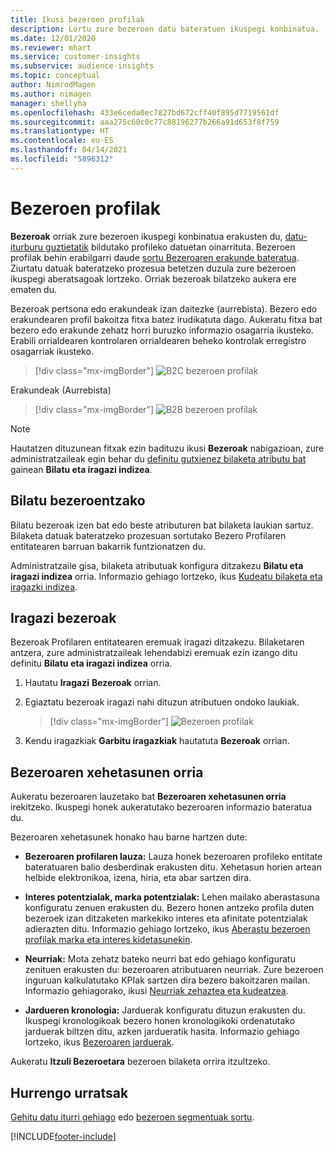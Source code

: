 ```yaml
---
title: Ikusi bezeroen profilak
description: Lortu zure bezeroen datu bateratuen ikuspegi konbinatua.
ms.date: 12/01/2020
ms.reviewer: mhart
ms.service: customer-insights
ms.subservice: audience-insights
ms.topic: conceptual
author: NimrodMagen
ms.author: nimagen
manager: shellyha
ms.openlocfilehash: 433e6ceda0ec7827bd672cff40f895d7719561df
ms.sourcegitcommit: aaa275c60c0c77c88196277b266a91d653f8f759
ms.translationtype: HT
ms.contentlocale: eu-ES
ms.lasthandoff: 04/14/2021
ms.locfileid: "5896312"
---
```

# <a name="customer-profiles"></a>Bezeroen profilak

**Bezeroak** orriak zure bezeroen ikuspegi konbinatua erakusten du, [datu-iturburu guztietatik](data-sources.md) bildutako profileko datuetan oinarrituta. Bezeroen profilak behin erabilgarri daude [sortu Bezeroaren erakunde bateratua](data-unification.md). Ziurtatu datuak bateratzeko prozesua betetzen duzula zure bezeroen ikuspegi aberatsagoak lortzeko. Orriak bezeroak bilatzeko aukera ere ematen du.

Bezeroak pertsona edo erakundeak izan daitezke (aurrebista). Bezero edo erakundearen profil bakoitza fitxa batez irudikatuta dago. Aukeratu fitxa bat bezero edo erakunde zehatz horri buruzko informazio osagarria ikusteko. Erabili orrialdearen kontrolaren orrialdearen beheko kontrolak erregistro osagarriak ikusteko.

> [!div class="mx-imgBorder"] 
> ![B2C bezeroen profilak](media/profiles-customers.png "B2C bezeroen profilak")

Erakundeak (Aurrebista)
> [!div class="mx-imgBorder"] 
> ![B2B bezeroen profilak](media/profile-customers-b2b.png "B2B bezeroen profilak")

> [!NOTE]
> Hautatzen dituzunean fitxak ezin badituzu ikusi **Bezeroak** nabigazioan, zure administratzaileak egin behar du [definitu gutxienez bilaketa atributu bat](search-filter-index.md) gainean **Bilatu eta iragazi indizea**.

## <a name="search-for-customers"></a>Bilatu bezeroentzako

Bilatu bezeroak izen bat edo beste atributuren bat bilaketa laukian sartuz. Bilaketa datuak bateratzeko prozesuan sortutako Bezero Profilaren entitatearen barruan bakarrik funtzionatzen du.

Administratzaile gisa, bilaketa atributuak konfigura ditzakezu **Bilatu eta iragazi indizea** orria. Informazio gehiago lortzeko, ikus [Kudeatu bilaketa eta iragazki indizea](search-filter-index.md).

## <a name="filter-customers"></a>Iragazi bezeroak

Bezeroak Profilaren entitatearen eremuak iragazi ditzakezu. Bilaketaren antzera, zure administratzaileak lehendabizi eremuak ezin izango ditu definitu **Bilatu eta iragazi indizea** orria.

1. Hautatu **Iragazi** **Bezeroak** orrian.

2. Egiaztatu bezeroak iragazi nahi dituzun atributuen ondoko laukiak.

   > [!div class="mx-imgBorder"] 
   > ![Bezeroen profilak](media/profiles-customers3.png "Bezeroen profilak")

3. Kendu iragazkiak **Garbitu iragazkiak** hautatuta **Bezeroak** orrian.

##  <a name="customer-details-page"></a>Bezeroaren xehetasunen orria

Aukeratu bezeroaren lauzetako bat **Bezeroaren xehetasunen orria** irekitzeko. Ikuspegi honek aukeratutako bezeroaren informazio bateratua du.

Bezeroaren xehetasunek honako hau barne hartzen dute:

-   **Bezeroaren profilaren lauza:** Lauza honek bezeroaren profileko entitate bateratuaren balio desberdinak erakusten ditu. Xehetasun horien artean helbide elektronikoa, izena, hiria, eta abar sartzen dira. 

-   **Interes potentzialak, marka potentzialak:** Lehen mailako aberastasuna konfiguratu zenuen erakusten du. Bezero honen antzeko profila duten bezeroek izan ditzaketen markekiko interes eta afinitate potentzialak adierazten ditu. Informazio gehiago lortzeko, ikus [Aberastu bezeroen profilak marka eta interes kidetasunekin](enrichment-microsoft.md).

-   **Neurriak:** Mota zehatz bateko neurri bat edo gehiago konfiguratu zenituen erakusten du: bezeroaren atributuaren neurriak. Zure bezeroen inguruan kalkulatutako KPIak sartzen dira bezero bakoitzaren mailan. Informazio gehiagorako, ikusi [Neurriak zehaztea eta kudeatzea](measures.md).

-   **Jardueren kronologia:** Jarduerak konfiguratu dituzun erakusten du. Ikuspegi kronologikoak bezero honen kronologikoki ordenatutako jarduerak biltzen ditu, azken jardueratik hasita. Informazio gehiago lortzeko, ikus [Bezeroaren jarduerak](activities.md).

Aukeratu **Itzuli Bezeroetara** bezeroen bilaketa orrira itzultzeko.

## <a name="next-steps"></a>Hurrengo urratsak

[Gehitu datu iturri gehiago](data-sources.md) edo [bezeroen segmentuak sortu](segments.md).


[!INCLUDE[footer-include](../includes/footer-banner.md)]